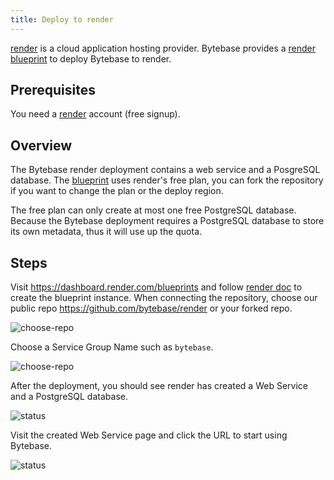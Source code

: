 ```yaml
---
title: Deploy to render
---
```


[render](https://render.com) is a cloud application hosting provider. Bytebase provides a [render blueprint](https://github.com/bytebase/render) to deploy Bytebase to render.

## Prerequisites

You need a [render](https://render.com) account (free signup).

## Overview

The Bytebase render deployment contains a web service and a PosgreSQL database. The [blueprint](https://github.com/bytebase/render/blob/main/render.yaml) uses render's free plan, you can fork the repository if you want to change the plan or the deploy region.

<HintBlock type="info">

The free plan can only create at most one free PostgreSQL database. Because the Bytebase deployment requires a PostgreSQL database to store its own metadata, thus it will use up the quota.

</HintBlock>

## Steps

Visit https://dashboard.render.com/blueprints and follow [render doc](https://render.com/docs/infrastructure-as-code) to create the blueprint instance. When connecting the repository, choose our public repo https://github.com/bytebase/render or your forked repo.

![choose-repo](/docs/get-started/install/render-blueprint-repo.webp)

Choose a Service Group Name such as `bytebase`.

![choose-repo](/docs/get-started/install/render-blueprint-name.webp)

After the deployment, you should see render has created a Web Service and a PostgreSQL database.

![status](/docs/get-started/install/render-blueprint-status.webp)

Visit the created Web Service page and click the URL to start using Bytebase.

![status](/docs/get-started/install/render-blueprint-web.webp)
